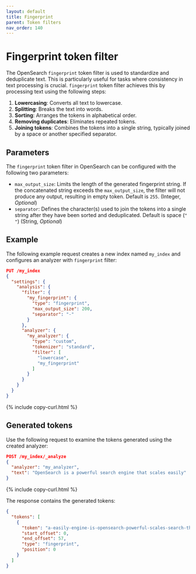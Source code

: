 ```yaml
---
layout: default
title: Fingerprint
parent: Token filters
nav_order: 140
---
```


# Fingerprint token filter

The OpenSearch `fingerprint` token filter is used to standardize and deduplicate text. This is particularly useful for tasks where consistency in text processing is crucial. `fingerprint` token filter achieves this by processing text using the following steps:

1. **Lowercasing**: Converts all text to lowercase.
2. **Splitting**: Breaks the text into words.
3. **Sorting**: Arranges the tokens in alphabetical order.
4. **Removing duplicates**: Eliminates repeated tokens.
5. **Joining tokens**: Combines the tokens into a single string, typically joined by a space or another specified separator.

## Parameters

The `fingerprint` token filter in OpenSearch can be configured with the following two parameters:

- `max_output_size`: Limits the length of the generated fingerprint string. If the concatenated string exceeds the `max_output_size`, the filter will not produce any output, resulting in empty token. Default is `255`. (Integer, _Optional_)
- `separator`: Defines the character(s) used to join the tokens into a single string after they have been sorted and deduplicated. Default is space (`" "`) (String, _Optional_)

## Example

The following example request creates a new index named `my_index` and configures an analyzer with `fingerprint` filter:

```json
PUT /my_index
{
  "settings": {
    "analysis": {
      "filter": {
        "my_fingerprint": {
          "type": "fingerprint",
          "max_output_size": 200,
          "separator": "-"
        }
      },
      "analyzer": {
        "my_analyzer": {
          "type": "custom",
          "tokenizer": "standard",
          "filter": [
            "lowercase",
            "my_fingerprint"
          ]
        }
      }
    }
  }
}
```
{% include copy-curl.html %}

## Generated tokens

Use the following request to examine the tokens generated using the created analyzer:

```json
POST /my_index/_analyze
{
  "analyzer": "my_analyzer",
  "text": "OpenSearch is a powerful search engine that scales easily"
}
```
{% include copy-curl.html %}

The response contains the generated tokens:

```json
{
  "tokens": [
    {
      "token": "a-easily-engine-is-opensearch-powerful-scales-search-that",
      "start_offset": 0,
      "end_offset": 57,
      "type": "fingerprint",
      "position": 0
    }
  ]
}
```